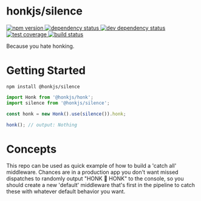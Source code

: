 # honkjs/silence

<div>
  <!-- npm -->
  <a href="https://www.npmjs.com/package/@honkjs/silence">
    <img src="https://img.shields.io/npm/v/@honkjs/silence.svg?style=flat-square" alt="npm version" />
  </a>
  <!--  dependencies -->
  <a href="https://david-dm.org/honkjs/silence">
    <img src="https://david-dm.org/honkjs/silence.svg?style=flat-square" alt="dependency status" />
  </a>
  <!-- dev dependencies  -->
  <a href="https://david-dm.org/honkjs/silence&type=dev">
    <img src="https://david-dm.org/honkjs/silence/dev-status.svg?style=flat-square" alt="dev dependency status" />
  </a>
  <!-- coverage -->
  <a href="https://codecov.io/github/honkjs/silence">
    <img src="https://img.shields.io/codecov/c/github/honkjs/silence/master.svg?style=flat-square" alt="test coverage" />
  </a>
  <!-- build -->
  <a href="https://travis-ci.org/honkjs/silence">
    <img src="https://img.shields.io/travis/honkjs/silence/master.svg?style=flat-square" alt="build status" />
  </a>
</div>

Because you hate honking.

# Getting Started

```
npm install @honkjs/silence
```

```ts
import Honk from '@honkjs/honk';
import silence from '@honkjs/silence';

const honk = new Honk().use(silence()).honk;

honk(); // output: Nothing
```

# Concepts

This repo can be used as quick example of how to build a 'catch all' middleware. Chances are in a production app you don't want missed dispatches to randomly output "HONK 🚚 HONK" to the console, so you should create a new 'default' middleware that's first in the pipeline to catch these with whatever default behavior you want.
